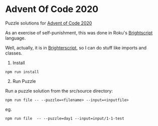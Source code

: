 # Advent Of Code 2020

Puzzle solutions for [Advent of Code 2020](https://adventofcode.com/)

As an exercise of self-punishment, this was done in Roku's [Brightscript](https://developer.roku.com/en-ca/docs/references/brightscript/language/brightscript-language-reference.md) language.

Well, actually, it is in [Brighterscript](https://github.com/rokucommunity/brighterscript), so I can do stuff like imports and classes.

1. Install

```
npm run install
```

2. Run Puzzle

Run a puzzle solution from the src/source directory:

```
npm run file -- --puzzle=<filename> --input=<inputfile>
```

eg.

```
npm run file  -- --puzzle=day1 --input=input/1-1-test
```
